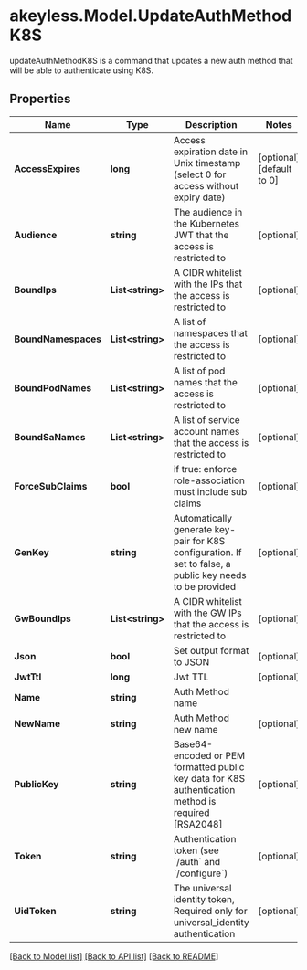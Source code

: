 # akeyless.Model.UpdateAuthMethodK8S
updateAuthMethodK8S is a command that updates a new auth method that will be able to authenticate using K8S.

## Properties

Name | Type | Description | Notes
------------ | ------------- | ------------- | -------------
**AccessExpires** | **long** | Access expiration date in Unix timestamp (select 0 for access without expiry date) | [optional] [default to 0]
**Audience** | **string** | The audience in the Kubernetes JWT that the access is restricted to | [optional] 
**BoundIps** | **List&lt;string&gt;** | A CIDR whitelist with the IPs that the access is restricted to | [optional] 
**BoundNamespaces** | **List&lt;string&gt;** | A list of namespaces that the access is restricted to | [optional] 
**BoundPodNames** | **List&lt;string&gt;** | A list of pod names that the access is restricted to | [optional] 
**BoundSaNames** | **List&lt;string&gt;** | A list of service account names that the access is restricted to | [optional] 
**ForceSubClaims** | **bool** | if true: enforce role-association must include sub claims | [optional] 
**GenKey** | **string** | Automatically generate key-pair for K8S configuration. If set to false, a public key needs to be provided | [optional] 
**GwBoundIps** | **List&lt;string&gt;** | A CIDR whitelist with the GW IPs that the access is restricted to | [optional] 
**Json** | **bool** | Set output format to JSON | [optional] 
**JwtTtl** | **long** | Jwt TTL | [optional] 
**Name** | **string** | Auth Method name | 
**NewName** | **string** | Auth Method new name | [optional] 
**PublicKey** | **string** | Base64-encoded or PEM formatted public key data for K8S authentication method is required [RSA2048] | [optional] 
**Token** | **string** | Authentication token (see &#x60;/auth&#x60; and &#x60;/configure&#x60;) | [optional] 
**UidToken** | **string** | The universal identity token, Required only for universal_identity authentication | [optional] 

[[Back to Model list]](../README.md#documentation-for-models) [[Back to API list]](../README.md#documentation-for-api-endpoints) [[Back to README]](../README.md)

